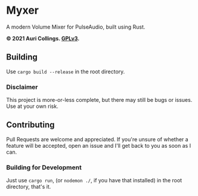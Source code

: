 # Myxer

A modern Volume Mixer for PulseAudio, built using Rust.

**&copy; 2021 Auri Collings. [GPLv3](https://github.com/Aurailus/Myxer/LICENSE.md).**

## Building
Use `cargo build --release` in the root directory.

### Disclaimer
This project is more-or-less complete, but there may still be bugs or issues. Use at your own risk.

## Contributing
Pull Requests are welcome and appreciated. If you're unsure of whether a feature will be accepted, open an issue and I'll get back to you as soon as I can.  

### Building for Development
Just use `cargo run`, (or `nodemon ./`, if you have that installed) in the root directory, that's it. 
